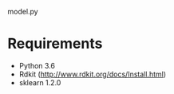 model.py

# Requirements

* Python 3.6
* Rdkit (http://www.rdkit.org/docs/Install.html)
* sklearn 1.2.0

